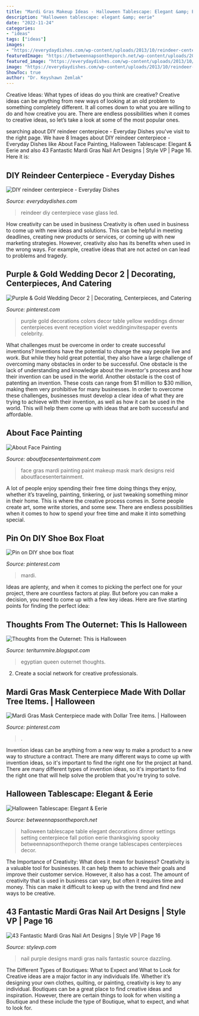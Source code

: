 ```yaml
---
title: "Mardi Gras Makeup Ideas - Halloween Tablescape: Elegant &amp; Eerie"
description: "Halloween tablescape: elegant &amp; eerie"
date: "2022-11-24"
categories:
- "ideas"
tags: ["ideas"]
images:
- "https://everydaydishes.com/wp-content/uploads/2013/10/reindeer-centerpiece-cherylstyle-cheryl-najafi-H.jpg"
featuredImage: "https://betweennapsontheporch.net/wp-content/uploads/2012/10/Halloween-Tablescape-with-Potion-Centerpiece-021.jpg"
featured_image: "https://everydaydishes.com/wp-content/uploads/2013/10/reindeer-centerpiece-cherylstyle-cheryl-najafi-H.jpg"
image: "https://everydaydishes.com/wp-content/uploads/2013/10/reindeer-centerpiece-cherylstyle-cheryl-najafi-H.jpg"
ShowToc: true
author: "Dr. Keyshawn Zemlak"
---
```



Creative Ideas: What types of ideas do you think are creative?
Creative ideas can be anything from new ways of looking at an old problem to something completely different. It all comes down to what you are willing to do and how creative you are. There are endless possibilities when it comes to creative ideas, so let’s take a look at some of the most popular ones.

	

		
searching about DIY reindeer centerpiece - Everyday Dishes you've visit to the right page. We have 8 Images about DIY reindeer centerpiece - Everyday Dishes like About Face Painting, Halloween Tablescape: Elegant &amp; Eerie and also 43 Fantastic Mardi Gras Nail Art Designs | Style VP | Page 16. Here it is:
		
    
## DIY Reindeer Centerpiece - Everyday Dishes

<img loading=lazy src="https://everydaydishes.com/wp-content/uploads/2013/10/reindeer-centerpiece-cherylstyle-cheryl-najafi-H.jpg" onerror="this.onerror=null;this.src='https://tse3.mm.bing.net/th?id=OIP.zZtXa5pAsya5AYe61YDRpAHaLH&amp;pid=15.1';" alt="DIY reindeer centerpiece - Everyday Dishes">

_Source: everydaydishes.com_

>reindeer diy centerpiece vase glass led. 

	

How creativity can be used in business
Creativity is often used in business to come up with new ideas and solutions. This can be helpful in meeting deadlines, creating new products or services, or coming up with new marketing strategies. However, creativity also has its benefits when used in the wrong ways. For example, creative ideas that are not acted on can lead to problems and tragedy.

    
## Purple &amp; Gold Wedding Decor 2 | Decorating, Centerpieces, And Catering

<img loading=lazy src="https://s-media-cache-ak0.pinimg.com/736x/9d/d9/9c/9dd99c49c4ebf15d10cf73bba1ca7eb9.jpg" onerror="this.onerror=null;this.src='https://tse1.mm.bing.net/th?id=OIP.rhV4CXs5MK-JjTBL9AFT8wAAAA&amp;pid=15.1';" alt="Purple &amp; Gold Wedding Decor 2 | Decorating, Centerpieces, and Catering">

_Source: pinterest.com_

>purple gold decorations colors decor table yellow weddings dinner centerpieces event reception violet weddinginvitespaper events celebrity. 

	

What challenges must be overcome in order to create successful inventions?
Inventions have the potential to change the way people live and work. But while they hold great potential, they also have a large challenge of overcoming many obstacles in order to be successful. One obstacle is the lack of understanding and knowledge about the inventor's process and how their invention can be used in the world. Another obstacle is the cost of patenting an invention. These costs can range from $1 million to $30 million, making them very prohibitive for many businesses. In order to overcome these challenges, businesses must develop a clear idea of what they are trying to achieve with their invention, as well as how it can be used in the world. This will help them come up with ideas that are both successful and affordable.

    
## About Face Painting

<img loading=lazy src="http://www.aboutfacesentertainment.com/images/face_painting/about_face_painting/mardi_gras.jpg" onerror="this.onerror=null;this.src='https://tse2.mm.bing.net/th?id=OIP.67zU4qXbqqI0sZSapsD-FAAAAA&amp;pid=15.1';" alt="About Face Painting">

_Source: aboutfacesentertainment.com_

>face gras mardi painting paint makeup mask mark designs reid aboutfacesentertainment. 

	

A lot of people enjoy spending their free time doing things they enjoy, whether it’s traveling, painting, tinkering, or just tweaking something minor in their home. This is where the creative process comes in. Some people create art, some write stories, and some sew. There are endless possibilities when it comes to how to spend your free time and make it into something special.

    
## Pin On DIY Shoe Box Float

<img loading=lazy src="https://i.pinimg.com/736x/e6/76/95/e67695ed46e8178c702d52cc89cff25d--diy-shoe-shoe-box.jpg" onerror="this.onerror=null;this.src='https://tse1.mm.bing.net/th?id=OIP.fDlkulT6OK-CZkCsJaq-pAHaJ3&amp;pid=15.1';" alt="Pin on DIY shoe box float">

_Source: pinterest.com_

>mardi. 

	

Ideas are aplenty, and when it comes to picking the perfect one for your project, there are countless factors at play. But before you can make a decision, you need to come up with a few key ideas. Here are five starting points for finding the perfect idea:

    
## Thoughts From The Outernet: This Is Halloween

<img loading=lazy src="http://3.bp.blogspot.com/-FKlPlIwI4a4/UivWkCnu11I/AAAAAAAAB-Y/XbBMORGEb8Y/s1600/egyptqueen1.jpg" onerror="this.onerror=null;this.src='https://tse4.mm.bing.net/th?id=OIP.wS9Ghu5EI8oFgB2OzBF-4QHaK8&amp;pid=15.1';" alt="Thoughts from the Outernet: This is Halloween">

_Source: teriturnmire.blogspot.com_

>egyptian queen outernet thoughts. 

	

2. Create a social network for creative professionals. 

    
## Mardi Gras Mask Centerpiece Made With Dollar Tree Items. | Halloween

<img loading=lazy src="https://i.pinimg.com/originals/79/3c/73/793c734bf945eef3f420d43ba3fa3ba1.jpg" onerror="this.onerror=null;this.src='https://tse1.mm.bing.net/th?id=OIP.cHep-t4P3_G6ywgmKLTVfwHaNK&amp;pid=15.1';" alt="Mardi Gras Mask Centerpiece made with Dollar Tree items. | Halloween">

_Source: pinterest.com_

>. 

	

Invention ideas can be anything from a new way to make a product to a new way to structure a contract. There are many different ways to come up with invention ideas, so it's important to find the right one for the project at hand. There are many different types of invention ideas, so it's important to find the right one that will help solve the problem that you're trying to solve.

    
## Halloween Tablescape: Elegant &amp; Eerie

<img loading=lazy src="https://betweennapsontheporch.net/wp-content/uploads/2012/10/Halloween-Tablescape-with-Potion-Centerpiece-021.jpg" onerror="this.onerror=null;this.src='https://tse4.mm.bing.net/th?id=OIP.ytrkmub9FBHrHhvtKpHaQwHaLG&amp;pid=15.1';" alt="Halloween Tablescape: Elegant &amp; Eerie">

_Source: betweennapsontheporch.net_

>halloween tablescape table elegant decorations dinner settings setting centerpiece fall potion eerie thanksgiving spooky betweennapsontheporch theme orange tablescapes centerpieces decor. 

	

The Importance of Creativity: What does it mean for business?
Creativity is a valuable tool for businesses. It can help them to achieve their goals and improve their customer service. However, it also has a cost. The amount of creativity that is used in business can vary, but often it requires time and money. This can make it difficult to keep up with the trend and find new ways to be creative.

    
## 43 Fantastic Mardi Gras Nail Art Designs | Style VP | Page 16

<img loading=lazy src="http://www.stylevp.com/wp-content/uploads/2019/04/16-mardi-gras-nails.jpg" onerror="this.onerror=null;this.src='https://tse1.mm.bing.net/th?id=OIP.AwUQaRxPZA2L5OT4100QCAHaJ4&amp;pid=15.1';" alt="43 Fantastic Mardi Gras Nail Art Designs | Style VP | Page 16">

_Source: stylevp.com_

>nail purple designs mardi gras nails fantastic source dazzling. 

	

The Different Types of Boutiques: What to Expect and What to Look for
Creative ideas are a major factor in any individuals life. Whether it’s designing your own clothes, quilting, or painting, creativity is key to any individual. Boutiques can be a great place to find creative ideas and inspiration. However, there are certain things to look for when visiting a Boutique and these include the type of Boutique, what to expect, and what to look for.

